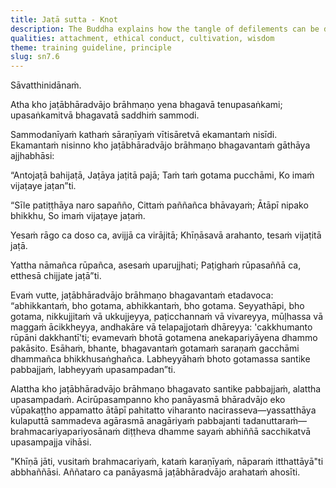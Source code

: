 ```yaml
---
title: Jaṭā sutta - Knot
description: The Buddha explains how the tangle of defilements can be disentangled through the practice of virtue, meditation, and wisdom.
qualities: attachment, ethical conduct, cultivation, wisdom
theme: training guideline, principle
slug: sn7.6
---
```


Sāvatthinidānaṁ.

Atha kho jaṭābhāradvājo brāhmaṇo yena bhagavā tenupasaṅkami; upasaṅkamitvā bhagavatā saddhiṁ sammodi.

Sammodanīyaṁ kathaṁ sāraṇīyaṁ vītisāretvā ekamantaṁ nisīdi. Ekamantaṁ nisinno kho jaṭābhāradvājo brāhmaṇo bhagavantaṁ gāthāya ajjhabhāsi:

“Antojaṭā bahijaṭā,
Jaṭāya jaṭitā pajā;
Taṁ taṁ gotama pucchāmi,
Ko imaṁ vijaṭaye jaṭan”ti.

“Sīle patiṭṭhāya naro sapañño,
Cittaṁ paññañca bhāvayaṁ;
Ātāpī nipako bhikkhu,
So imaṁ vijaṭaye jaṭaṁ.

Yesaṁ rāgo ca doso ca,
avijjā ca virājitā;
Khīṇāsavā arahanto,
tesaṁ vijaṭitā jaṭā.

Yattha nāmañca rūpañca,
asesaṁ uparujjhati;
Paṭighaṁ rūpasaññā ca,
etthesā chijjate jaṭā”ti.

Evaṁ vutte, jaṭābhāradvājo brāhmaṇo bhagavantaṁ etadavoca: “abhikkantaṁ, bho gotama, abhikkantaṁ, bho gotama. Seyyathāpi, bho gotama, nikkujjitaṁ vā ukkujjeyya, paṭicchannaṁ vā vivareyya, mūḷhassa vā maggaṁ ācikkheyya, andhakāre vā telapajjotaṁ dhāreyya: 'cakkhumanto rūpāni dakkhantī'ti; evamevaṁ bhotā gotamena anekapariyāyena dhammo pakāsito. Esāhaṁ, bhante, bhagavantaṁ gotamaṁ saraṇaṁ gacchāmi dhammañca bhikkhusaṅghañca. Labheyyāhaṁ bhoto gotamassa santike pabbajjaṁ, labheyyaṁ upasampadan”ti.

Alattha kho jaṭābhāradvājo brāhmaṇo bhagavato santike pabbajjaṁ, alattha upasampadaṁ. Acirūpasampanno kho panāyasmā bhāradvājo eko vūpakaṭṭho appamatto ātāpī pahitatto viharanto nacirasseva—yassatthāya kulaputtā sammadeva agārasmā anagāriyaṁ pabbajanti tadanuttaraṁ—brahmacariyapariyosānaṁ diṭṭheva dhamme sayaṁ abhiññā sacchikatvā upasampajja vihāsi.

"Khīṇā jāti, vusitaṁ brahmacariyaṁ, kataṁ karaṇīyaṁ, nāparaṁ itthattāyā"ti abbhaññāsi. Aññataro ca panāyasmā jaṭābhāradvājo arahataṁ ahosīti.
